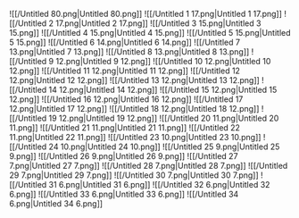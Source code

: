 ![[/Untitled 80.png|Untitled 80.png]]
![[/Untitled 1 17.png|Untitled 1 17.png]]
![[/Untitled 2 17.png|Untitled 2 17.png]]
![[/Untitled 3 15.png|Untitled 3 15.png]]
![[/Untitled 4 15.png|Untitled 4 15.png]]
![[/Untitled 5 15.png|Untitled 5 15.png]]
![[/Untitled 6 14.png|Untitled 6 14.png]]
![[/Untitled 7 13.png|Untitled 7 13.png]]
![[/Untitled 8 13.png|Untitled 8 13.png]]
![[/Untitled 9 12.png|Untitled 9 12.png]]
![[/Untitled 10 12.png|Untitled 10 12.png]]
![[/Untitled 11 12.png|Untitled 11 12.png]]
![[/Untitled 12 12.png|Untitled 12 12.png]]
![[/Untitled 13 12.png|Untitled 13 12.png]]
![[/Untitled 14 12.png|Untitled 14 12.png]]
![[/Untitled 15 12.png|Untitled 15 12.png]]
![[/Untitled 16 12.png|Untitled 16 12.png]]
![[/Untitled 17 12.png|Untitled 17 12.png]]
![[/Untitled 18 12.png|Untitled 18 12.png]]
![[/Untitled 19 12.png|Untitled 19 12.png]]
![[/Untitled 20 11.png|Untitled 20 11.png]]
![[/Untitled 21 11.png|Untitled 21 11.png]]
![[/Untitled 22 11.png|Untitled 22 11.png]]
![[/Untitled 23 10.png|Untitled 23 10.png]]
![[/Untitled 24 10.png|Untitled 24 10.png]]
![[/Untitled 25 9.png|Untitled 25 9.png]]
![[/Untitled 26 9.png|Untitled 26 9.png]]
![[/Untitled 27 7.png|Untitled 27 7.png]]
![[/Untitled 28 7.png|Untitled 28 7.png]]
![[/Untitled 29 7.png|Untitled 29 7.png]]
![[/Untitled 30 7.png|Untitled 30 7.png]]
![[/Untitled 31 6.png|Untitled 31 6.png]]
![[/Untitled 32 6.png|Untitled 32 6.png]]
![[/Untitled 33 6.png|Untitled 33 6.png]]
![[/Untitled 34 6.png|Untitled 34 6.png]]